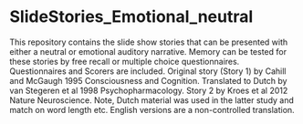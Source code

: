 # SlideStories_Emotional_neutral
This repository contains the slide show stories that can be presented with either a neutral or emotional auditory narrative. Memory can be tested for these stories by free recall or multiple choice questionnaires. Questionnaires and Scorers are included. Original story (Story 1) by Cahill and McGaugh 1995  Consciousness and Cognition. Translated to Dutch by van Stegeren et al 1998 Psychopharmacology. Story 2 by Kroes et al 2012 Nature Neuroscience. Note, Dutch material was used in the latter study and match on word length etc. English versions are a non-controlled translation.
